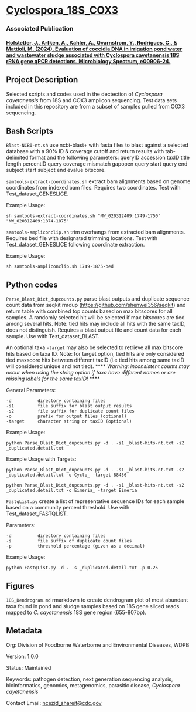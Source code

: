 # [Cyclospora_18S_COX3](https://github.com/CDCgov/WDPB_EMEL/tree/main/manuscripts/Cyclospora_18S_cox3)
### Associated Publication
#### [Hofstetter, J., Arfken, A., Kahler, A., Qvarnstrom, Y., Rodrigues, C., & Mattioli, M. (2024). Evaluation of coccidia DNA in irrigation pond water and wastewater sludge associated with Cyclospora cayetanensis 18S rRNA gene qPCR detections. Microbiology Spectrum, e00906-24.](https://journals.asm.org/doi/full/10.1128/spectrum.00906-24)

## Project Description
Selected scripts and codes used in the dectection of *Cyclospora cayetanensis* from 18S and COX3 amplicon sequencing. Test data sets included in this repository are from a subset of samples pulled from COX3 sequencing.


## Bash Scripts
`Blast-NCBI-nt.sh` use ncbi-blast+ with fasta files to blast against a selected database with a 90% ID & coverage cutoff and return results with tab-delimited format and the following parameters: queryID accession taxID title length percentID query coverage mismatch gapopen query start query end subject start subject end evalue bitscore.   
          
`samtools-extract-coordinates.sh` extract bam alignments based on genome coordinates from indexed bam files. Requires two coordinates. Test with Test_dataset_GENESLICE.
    
Example Usage:
```
sh samtools-extract-coordinates.sh "NW_020312409:1749-1750" "NW_020312409:1874-1875"
```
`samtools-ampliconclip.sh` trim overhangs from extracted bam alignments. Requires bed file with designated trimming locations. Test with Test_dataset_GENESLICE following coordinate extraction.   
     
Example Usage:
```
sh samtools-ampliconclip.sh 1749-1875-bed
```
## Python codes

`Parse_Blast_Dict_dupcounts.py` parse blast outputs and duplicate sequence count data from seqkit rmdup (https://github.com/shenwei356/seqkit) and return table with combined top counts based on max bitscores for all samples. A randomly selected hit will be selected if max bitscores are tied among several hits. Note: tied hits may include all hits with the same taxID, does not distinguish. Requires a blast output file and count data for each sample. Use with Test_dataset_BLAST.
    
An optional taxa `-target` may also be selected to retrieve all max bitscore hits based on taxa ID. Note: for target option, tied hits are only considered tied maxscore hits between different taxID (i.e tied hits among same taxID will considered unique and not tied). **** *Warning: inconsistent counts may occur when using the string option if taxa have different names or are missing labels for the same taxID!* ****
  
General Parameters:
```
-d          directory containing files
-s1         file suffix for blast output results
-s2         file suffix for duplicate count files
-o          prefix for output files (optional)
-target     character string or taxID (optional)
```
   
Example Usage:
```
python Parse_Blast_Dict_dupcounts.py -d . -s1 _blast-hits-nt.txt -s2 _duplicated.detail.txt
```
Example Usage with Targets:
```
python Parse_Blast_Dict_dupcounts.py -d . -s1 _blast-hits-nt.txt -s2 _duplicated.detail.txt -o Cyclo_ -target 88456
 ```
 ```
python Parse_Blast_Dict_dupcounts.py -d . -s1 _blast-hits-nt.txt -s2 _duplicated.detail.txt -o Eimeria_ -target Eimeria
 ```
    
`FastqList.py` create a list of representative sequence IDs for each sample based on a community percent threshold. Use with Test_dataset_FASTQLIST.

Parameters:
```
-d          directory containing files
-s          file suffix of duplicate count files
-p          threshold percentage (given as a decimal)
```
    
Example Usage:
```
python FastqList.py -d . -s _duplicated.detail.txt -p 0.25
```
## Figures
`18S_Dendrogram.md` rmarkdown to create dendrogram plot of most abundant taxa found in pond and sludge samples based on 18S gene sliced reads mapped to *C. cayetanensis* 18S gene region (655-807bp).

## Metadata
Org: Division of Foodborne Waterborne and Environmental Diseases, WDPB

Version: 1.0.0 

Status: Maintained

Keywords: pathogen detection, next generation sequencing analysis, bioinformatics, genomics, metagenomics, parasitic disease, *Cyclospora cayetanensis*

Contact Email: ncezid_shareit@cdc.gov

